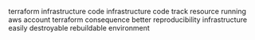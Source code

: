 terraform infrastructure code infrastructure code track resource running aws account terraform consequence better reproducibility infrastructure easily destroyable rebuildable environment